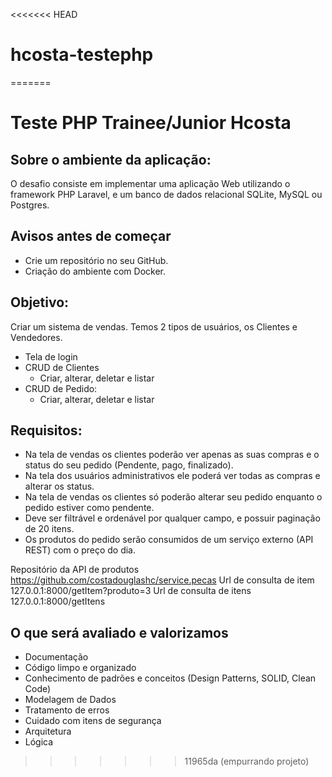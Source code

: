 <<<<<<< HEAD
# hcosta-testephp
=======
# Teste PHP Trainee/Junior Hcosta 

## Sobre o ambiente da aplicação: 

O desafio consiste em implementar uma aplicação Web utilizando o framework PHP
Laravel, e um banco de dados relacional SQLite, MySQL ou Postgres. 

## Avisos antes de começar 

- Crie um repositório no seu GitHub.
- Criação do ambiente com Docker.

## Objetivo:

Criar um sistema de vendas.
Temos 2 tipos de usuários, os Clientes e Vendedores. 

- Tela de login
- CRUD de Clientes
  - Criar, alterar, deletar e listar 
- CRUD de Pedido:
  - Criar, alterar, deletar e listar

## Requisitos:

- Na tela de vendas os clientes poderão ver apenas as suas compras e o status do seu
pedido (Pendente, pago, finalizado).
- Na tela dos usuários administrativos ele poderá ver todas as compras e alterar os
status.
- Na tela de vendas os clientes só poderão alterar seu pedido enquanto o pedido
estiver como pendente.
- Deve ser filtrável e ordenável por qualquer campo, e possuir paginação de 20 itens.
- Os produtos do pedido serão consumidos de um serviço externo (API REST) com o
preço do dia.

Repositório da API de produtos
https://github.com/costadouglashc/service.pecas
Url de consulta de item 127.0.0.1:8000/getItem?produto=3
Url de consulta de itens 127.0.0.1:8000/getItens

## O que será avaliado e valorizamos

- Documentação
- Código limpo e organizado
- Conhecimento de padrões e conceitos (Design Patterns, SOLID, Clean Code)
- Modelagem de Dados
- Tratamento de erros
- Cuidado com itens de segurança
- Arquitetura
- Lógica
>>>>>>> 11965da (empurrando projeto)
